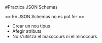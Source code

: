 #Practica JSON Schemas

== En JSON Schemas no es pot fer ==

<ul>
  <li>Crear un nou tipus</li>
  <li>Afegir atributs</li>
  <li>No s'utilitza el maxoccurs ni el minoccurs</li>
</ul> 
